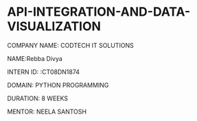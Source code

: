 # API-INTEGRATION-AND-DATA-VISUALIZATION

COMPANY NAME: CODTECH IT SOLUTIONS

NAME:Rebba Divya

INTERN ID: :CT08DN1874

DOMAIN: PYTHON PROGRAMMING

DURATION: 8 WEEKS

MENTOR: NEELA SANTOSH
